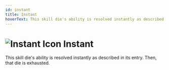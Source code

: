 ```yaml
---
id: instant
title: Instant
hoverText: This skill die's ability is resolved instantly as described in its entry. Then, that die is exhausted.
---
```


# <img src="/icons/instant.svg" alt="Instant Icon" /> Instant

This skill die's ability is resolved instantly as described in its entry. Then, that die is exhausted.
